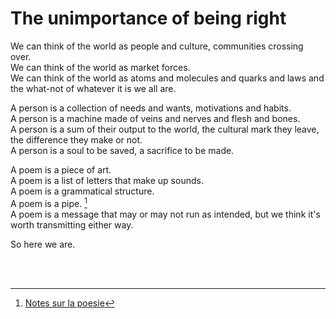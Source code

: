 # The unimportance of being right

We can think of the world as people and culture, communities crossing over.\
We can think of the world as market forces.\
We can think of the world as atoms and molecules and quarks and laws and the what-not of whatever it is we all are.

A person is a collection of needs and wants, motivations and habits.\
A person is a machine made of veins and nerves and flesh and bones.\
A person is a sum of their output to the world, the cultural mark they leave, the difference they make or not.\
A person is a soul to be saved, a sacrifice to be made.

A poem is a piece of art.\
A poem is a list of letters that make up sounds.\
A poem is a grammatical structure.\
A poem is a pipe. [^pipe]\
A poem is a message that may or may not run as intended, but we think it's worth transmitting either way.

So here we are.

<br>

<br>

[^pipe]: [Notes sur la poesie](https://gallica.bnf.fr/ark:/12148/bpt6k58451673/f59.item.r=pipe)
